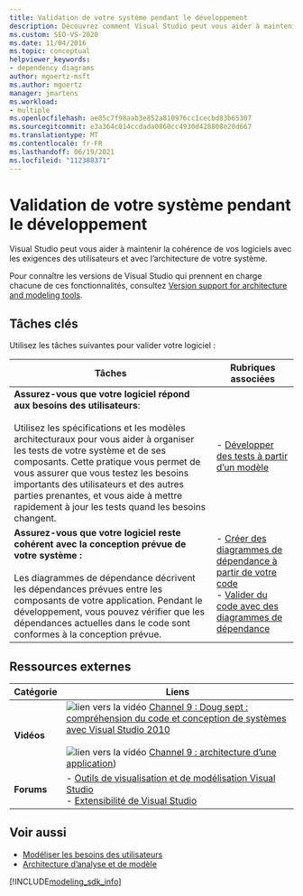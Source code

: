 ```yaml
---
title: Validation de votre système pendant le développement
description: Découvrez comment Visual Studio peut vous aider à maintenir la cohérence de vos logiciels avec les exigences des utilisateurs et avec l’architecture de votre système.
ms.custom: SEO-VS-2020
ms.date: 11/04/2016
ms.topic: conceptual
helpviewer_keywords:
- dependency diagrams
author: mgoertz-msft
ms.author: mgoertz
manager: jmartens
ms.workload:
- multiple
ms.openlocfilehash: ae85c7f98aab3e852a810976cc1cecbd83b65307
ms.sourcegitcommit: e3a364c014ccdada0860cc4930d428808e20d667
ms.translationtype: MT
ms.contentlocale: fr-FR
ms.lasthandoff: 06/19/2021
ms.locfileid: "112388371"
---
```

# <a name="validate-your-system-during-development"></a>Validation de votre système pendant le développement

Visual Studio peut vous aider à maintenir la cohérence de vos logiciels avec les exigences des utilisateurs et avec l’architecture de votre système.

Pour connaître les versions de Visual Studio qui prennent en charge chacune de ces fonctionnalités, consultez [Version support for architecture and modeling tools](../modeling/analyze-and-model-your-architecture.md#VersionSupport).

## <a name="key-tasks"></a>Tâches clés

Utilisez les tâches suivantes pour valider votre logiciel :

|**Tâches**|**Rubriques associées**|
|-|-|
|**Assurez-vous que votre logiciel répond aux besoins des utilisateurs**:<br /><br />Utilisez les spécifications et les modèles architecturaux pour vous aider à organiser les tests de votre système et de ses composants. Cette pratique vous permet de vous assurer que vous testez les besoins importants des utilisateurs et des autres parties prenantes, et vous aide à mettre rapidement à jour les tests quand les besoins changent.|- [Développer des tests à partir d’un modèle](../modeling/develop-tests-from-a-model.md)|
|**Assurez-vous que votre logiciel reste cohérent avec la conception prévue de votre système :**<br /><br />Les diagrammes de dépendance décrivent les dépendances prévues entre les composants de votre application. Pendant le développement, vous pouvez vérifier que les dépendances actuelles dans le code sont conformes à la conception prévue.|- [Créer des diagrammes de dépendance à partir de votre code](../modeling/create-layer-diagrams-from-your-code.md)<br />- [Valider du code avec des diagrammes de dépendance](../modeling/validate-code-with-layer-diagrams.md)|

## <a name="external-resources"></a>Ressources externes

|**Catégorie**|**Liens**|
|-|-|
|**Vidéos**|![lien vers la vidéo ](../data-tools/media/playvideo.gif) [Channel 9 : Doug sept : compréhension du code et conception de systèmes avec Visual Studio 2010](https://channel9.msdn.com/shows/VS2010Launch/Doug-Seven-Code-Understanding-and-Systems-Design-with-Visual-Studio-2010)<br /><br /> ![lien vers la vidéo ](../data-tools/media/playvideo.gif) [Channel 9 : architecture d’une application](https://channel9.msdn.com/blogs/clinted/uml-with-vs-2010-part-5-architecting-an-application))|
|**Forums**|- [Outils de visualisation et de modélisation Visual Studio](https://social.msdn.microsoft.com/Forums/en-US/home?forum=vsarch)<br />- [Extensibilité de Visual Studio](https://social.msdn.microsoft.com/Forums/vstudio/home?forum=vsx)|

## <a name="see-also"></a>Voir aussi

- [Modéliser les besoins des utilisateurs](../modeling/model-user-requirements.md)
- [Architecture d’analyse et de modèle](../modeling/analyze-and-model-your-architecture.md)

[!INCLUDE[modeling_sdk_info](includes/modeling_sdk_info.md)]
